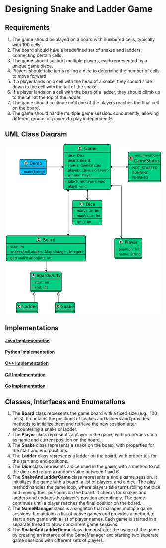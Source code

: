 # Designing Snake and Ladder Game

## Requirements
1. The game should be played on a board with numbered cells, typically with 100 cells.
2. The board should have a predefined set of snakes and ladders, connecting certain cells.
3. The game should support multiple players, each represented by a unique game piece.
4. Players should take turns rolling a dice to determine the number of cells to move forward.
5. If a player lands on a cell with the head of a snake, they should slide down to the cell with the tail of the snake.
6. If a player lands on a cell with the base of a ladder, they should climb up to the cell at the top of the ladder.
7. The game should continue until one of the players reaches the final cell on the board.
8. The game should handle multiple game sessions concurrently, allowing different groups of players to play independently.

## UML Class Diagram

![](../class-diagrams/snakeandladdergame-class-diagram.png)

## Implementations
#### [Java Implementation](../solutions/java/src/snakeandladdergame/) 
#### [Python Implementation](../solutions/python/snakeandladdergame/)
#### [C++ Implementation](../solutions/cpp/snakeandladdergame/)
#### [C# Implementation](../solutions/csharp/snakeandladdergame/)
#### [Go Implementation](../solutions/golang/snakeandladdergame/)

## Classes, Interfaces and Enumerations
1. The **Board** class represents the game board with a fixed size (e.g., 100 cells). It contains the positions of snakes and ladders and provides methods to initialize them and retrieve the new position after encountering a snake or ladder.
2. The **Player** class represents a player in the game, with properties such as name and current position on the board.
3. The **Snake** class represents a snake on the board, with properties for the start and end positions.
4. The **Ladder** class represents a ladder on the board, with properties for the start and end positions.
5. The **Dice** class represents a dice used in the game, with a method to roll the dice and return a random value between 1 and 6.
6. The **SnakeAndLadderGame** class represents a single game session. It initializes the game with a board, a list of players, and a dice. The play method handles the game loop, where players take turns rolling the dice and moving their positions on the board. It checks for snakes and ladders and updates the player's position accordingly. The game continues until a player reaches the final position on the board.
7. The **GameManager** class is a singleton that manages multiple game sessions. It maintains a list of active games and provides a method to start a new game with a list of player names. Each game is started in a separate thread to allow concurrent game sessions.
8. The **SnakeAndLadderDemo** class demonstrates the usage of the game by creating an instance of the GameManager and starting two separate game sessions with different sets of players.
